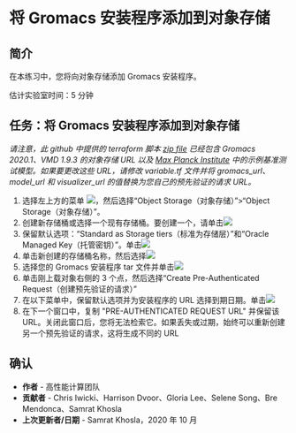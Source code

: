 # 将 Gromacs 安装程序添加到对象存储

## 简介

在本练习中，您将向对象存储添加 Gromacs 安装程序。

估计实验室时间：5 分钟

## 任务：将 Gromacs 安装程序添加到对象存储

_请注意，此 github 中提供的 terraform 脚本 [zip file](https://github.com/oci-hpc/oci-hpc-runbook-gromacs/tree/master/Resources/gromacs-2020.1.zip) 已经包含 Gromacs 2020.1、VMD 1.9.3 的对象存储 URL 以及 [Max Planck Institute](https://www.mpibpc.mpg.de/grubmueller/bench) 中的示例基准测试模型。如果要更改这些 URL，请修改 variable.tf 文件并将 gromacs\_url、model\_url 和 visualizer\_url 的值替换为您自己的预先验证的请求 URL。_

1.  选择左上方的菜单 ![](./images/menu.png)，然后选择“Object Storage（对象存储）”>“Object Storage（对象存储）”。
2.  创建新存储桶或选择一个现有存储桶。要创建一个，请单击![](./images/create_bucket.png)
3.  保留默认选项：“Standard as Storage tiers（标准为存储层）”和“Oracle Managed Key（托管密钥）”。单击![](./images/create_bucket.png)
4.  单击新创建的存储桶名称，然后选择![](./images/upload_object.png)
5.  选择您的 Gromacs 安装程序 tar 文件并单击![](./images/upload_object.png)
6.  单击刚上载对象右侧的 3 个点，然后选择“Create Pre-Authenticated Request（创建预先验证的请求）”
7.  在以下菜单中，保留默认选项并为安装程序的 URL 选择到期日期。单击![](./images/pre-auth.png)
8.  在下一个窗口中，复制 "PRE-AUTHENTICATED REQUEST URL" 并保留该 URL。关闭此窗口后，您将无法检索它。如果丢失或过期，始终可以重新创建另一个预先验证的请求，这将生成不同的 URL

## 确认

*   **作者** - 高性能计算团队
*   **贡献者** - Chris Iwicki、Harrison Dvoor、Gloria Lee、Selene Song、Bre Mendonca、Samrat Khosla
*   **上次更新者/日期** - Samrat Khosla，2020 年 10 月